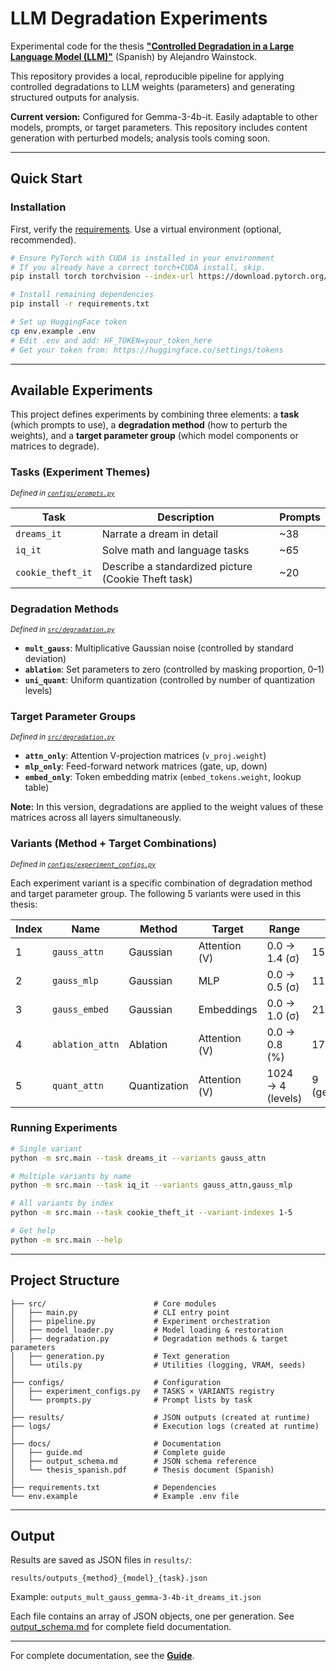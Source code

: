 # LLM Degradation Experiments

Experimental code for the thesis **["Controlled Degradation in a Large Language Model (LLM)"](docs/thesis_spanish.pdf)** (Spanish) by Alejandro Wainstock.

This repository provides a local, reproducible pipeline for applying controlled degradations to LLM weights (parameters) and generating structured outputs for analysis.

**Current version:** Configured for Gemma-3-4b-it. Easily adaptable to other models, prompts, or target parameters. This repository includes content generation with perturbed models; analysis tools coming soon.

---

## Quick Start

### Installation

First, verify the [requirements](docs/guide.md#requirements). Use a virtual environment (optional, recommended).
  
  ```bash
# Ensure PyTorch with CUDA is installed in your environment
# If you already have a correct torch+CUDA install, skip.
  pip install torch torchvision --index-url https://download.pytorch.org/whl/cu121

# Install remaining dependencies
pip install -r requirements.txt

# Set up HuggingFace token
cp env.example .env
# Edit .env and add: HF_TOKEN=your_token_here
# Get your token from: https://huggingface.co/settings/tokens
```

---

## Available Experiments

This project defines experiments by combining three elements: a **task** (which prompts to use), a **degradation method** (how to perturb the weights), and a **target parameter group** (which model components or matrices to degrade).

### Tasks (Experiment Themes)

<sub>_Defined in [`configs/prompts.py`](configs/prompts.py)_</sub>

| Task | Description | Prompts |
|------|-------------|---------|
| `dreams_it` | Narrate a dream in detail | ~38 |
| `iq_it` | Solve math and language tasks | ~65 |
| `cookie_theft_it` | Describe a standardized picture (Cookie Theft task) | ~20 |

### Degradation Methods

<sub>_Defined in [`src/degradation.py`](src/degradation.py)_</sub>

- **`mult_gauss`**: Multiplicative Gaussian noise (controlled by standard deviation)
- **`ablation`**: Set parameters to zero (controlled by masking proportion, 0–1)
- **`uni_quant`**: Uniform quantization (controlled by number of quantization levels)

### Target Parameter Groups

<sub>_Defined in [`src/degradation.py`](src/degradation.py)_</sub>

- **`attn_only`**: Attention V-projection matrices (`v_proj.weight`)
- **`mlp_only`**: Feed-forward network matrices (gate, up, down)
- **`embed_only`**: Token embedding matrix (`embed_tokens.weight`, lookup table)

**Note:** In this version, degradations are applied to the weight values of these matrices across all layers simultaneously.

### Variants (Method + Target Combinations)

<sub>_Defined in [`configs/experiment_configs.py`](configs/experiment_configs.py)_</sub>

Each experiment variant is a specific combination of degradation method and target parameter group. The following 5 variants were used in this thesis:

| Index | Name | Method | Target | Range | Steps |
|-------|------|--------|--------|-------|-------|
| 1 | `gauss_attn` | Gaussian | Attention (V) | 0.0 → 1.4 (σ) | 15 (linear) |
| 2 | `gauss_mlp` | Gaussian | MLP | 0.0 → 0.5 (σ) | 11 (linear) |
| 3 | `gauss_embed` | Gaussian | Embeddings | 0.0 → 1.0 (σ) | 21 (linear) |
| 4 | `ablation_attn` | Ablation | Attention (V) | 0.0 → 0.8 (%) | 17 (linear) |
| 5 | `quant_attn` | Quantization | Attention (V) | 1024 → 4 (levels) | 9 (geometric) |


### Running Experiments

```bash
# Single variant
python -m src.main --task dreams_it --variants gauss_attn

# Multiple variants by name
python -m src.main --task iq_it --variants gauss_attn,gauss_mlp

# All variants by index
python -m src.main --task cookie_theft_it --variant-indexes 1-5

# Get help
python -m src.main --help
```

---

## Project Structure

```
├── src/                        # Core modules
│   ├── main.py                 # CLI entry point
│   ├── pipeline.py             # Experiment orchestration
│   ├── model_loader.py         # Model loading & restoration
│   ├── degradation.py          # Degradation methods & target parameters
│   ├── generation.py           # Text generation
│   └── utils.py                # Utilities (logging, VRAM, seeds)
│
├── configs/                    # Configuration
│   ├── experiment_configs.py   # TASKS × VARIANTS registry
│   └── prompts.py              # Prompt lists by task
│
├── results/                    # JSON outputs (created at runtime)
├── logs/                       # Execution logs (created at runtime)
│
├── docs/                       # Documentation
│   ├── guide.md                # Complete guide
│   ├── output_schema.md        # JSON schema reference
│   └── thesis_spanish.pdf      # Thesis document (Spanish)
│
├── requirements.txt            # Dependencies
└── env.example                 # Example .env file
```

---

## Output

Results are saved as JSON files in `results/`:

```
results/outputs_{method}_{model}_{task}.json
```

Example: `outputs_mult_gauss_gemma-3-4b-it_dreams_it.json`

Each file contains an array of JSON objects, one per generation. See [output_schema.md](docs/output_schema.md) for complete field documentation.

---

For complete documentation, see the **[Guide](docs/guide.md)**.

